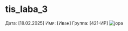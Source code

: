 # tis_laba_3
Дата: [18.02.2025]
Имя: [Иван]
Группа: [421-ИР]
![jopa](https://avatars.mds.yandex.net/i?id=679720f2a94327342bb6a0e160ce7bb8_l-8497208-images-thumbs&n=13)
